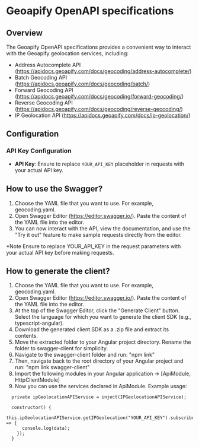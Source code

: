 # Geoapify OpenAPI specifications

## Overview
The Geoapify OpenAPI specifications provides a convenient way to interact with the Geoapify geolocation services, including:

- Address Autocomplete API (https://apidocs.geoapify.com/docs/geocoding/address-autocomplete/)
- Batch Geocoding API (https://apidocs.geoapify.com/docs/geocoding/batch/)
- Forward Geocoding API (https://apidocs.geoapify.com/docs/geocoding/forward-geocoding/)
- Reverse Geocoding API (https://apidocs.geoapify.com/docs/geocoding/reverse-geocoding/)
- IP Geolocation API (https://apidocs.geoapify.com/docs/ip-geolocation/)

## Configuration

### API Key Configuration
- **API Key**: Ensure to replace `YOUR_API_KEY` placeholder in requests with your actual API key.

## How to use the Swagger?
1) Choose the YAML file that you want to use. For example, geocoding.yaml.
3) Open Swagger Editor (https://editor.swagger.io/). Paste the content of the YAML file into the editor.
3) You can now interact with the API, view the documentation, and use the "Try it out" feature to make sample requests directly from the editor.

*Note
Ensure to replace YOUR_API_KEY in the request parameters with your actual API key before making requests.

## How to generate the client?
1) Choose the YAML file that you want to use. For example, geocoding.yaml.
3) Open Swagger Editor (https://editor.swagger.io/). Paste the content of the YAML file into the editor.
3) At the top of the Swagger Editor, click the "Generate Client" button. Select the language for which you want to generate the client SDK (e.g., typescript-angular).
4) Download the generated client SDK as a .zip file and extract its contents.
6) Move the extracted folder to your Angular project directory. Rename the folder to swagger-client for simplicity.
5) Navigate to the swagger-client folder and run: "npm link"
6) Then, navigate back to the root directory of your Angular project and run: "npm link swagger-client"
7) Import the following modules in your Angular application -> [ApiModule, HttpClientModule]
8) Now you can use the services declared in ApiModule. Example usage:
```
  private ipGeolocationAPIService = inject(IPGeolocationAPIService);

  constructor() {
    this.ipGeolocationAPIService.getIPGeolocation("YOUR_API_KEY").subscribe((data) => {
      console.log(data);
    });
  }
```